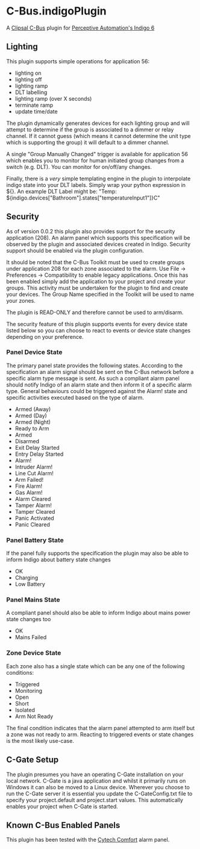 C-Bus.indigoPlugin
==================

A [Clipsal C-Bus](http://www.clipsal.com/consumer/products/smart_home_technology/c-bus_home_control) plugin for [Perceptive Automation's Indigo 6](http://www.perceptiveautomation.com/indigo/index.html)

Lighting
--------

This plugin supports simple operations for application 56:

* lighting on
* lighting off
* lighting ramp
* DLT labelling
* lighting ramp (over X seconds)
* terminate ramp
* update time/date

The plugin dynamically generates devices for each lighting group and will attempt to determine if the group is associated to a dimmer or relay channel.  If it cannot guess (which means it cannot determine the unit type which is supporting the group) it will default to a dimmer channel.  

A single "Group Manually Changed" trigger is available for application 56 which enables you to monitor for human initiated group changes from a switch (e.g. DLT).  You can monitor for on/off/any changes.

Finally, there is a *very* simple templating engine in the plugin to interpolate indigo state into your DLT labels.  Simply wrap your python expression in ${}.  An example DLT Label might be: "Temp: ${indigo.devices["Bathroom"].states["temperatureInput1"]}C"

Security
--------

As of version 0.0.2 this plugin also provides support for the security application (208).  An alarm panel which supports this specification will be observed by the plugin and associated devices created in Indigo.  Security support should be enabled via the plugin configuration.

It should be noted that the C-Bus Toolkit must be used to create groups under application 208 for each zone associated to the alarm.  Use File -> Preferences -> Compatibility to enable legacy applications.  Once this has been enabled simply add the application to your project and create your groups.  This activity must be undertaken for the plugin to find and create your devices.  The Group Name specified in the Toolkit will be used to name your zones.

The plugin is READ-ONLY and therefore cannot be used to arm/disarm.

The security feature of this plugin supports events for every device state listed below so you can choose to react to events or device state changes depending on your preference.

### Panel Device State

The primary panel state provides the following states.  According to the specification an alarm signal should be sent on the C-Bus network before a specific alarm type message is sent.  As such a compliant alarm panel should notify Indigo of an alarm state and then inform it of a specific alarm type.  General behaviours could be triggered against the Alarm! state and specific activities executed based on the type of alarm.

* Armed (Away)
* Armed (Day)
* Armed (Night)					
* Ready to Arm
* Armed
* Disarmed
* Exit Delay Started
* Entry Delay Started
* Alarm!
* Intruder Alarm!
* Line Cut Alarm!
* Arm Failed!
* Fire Alarm!
* Gas Alarm!
* Alarm Cleared
* Tamper Alarm!
* Tamper Cleared
* Panic Activated
* Panic Cleared

### Panel Battery State

If the panel fully supports the specification the plugin may also be able to inform Indigo about battery state changes

* OK
* Charging
* Low Battery

### Panel Mains State

A compliant panel should also be able to inform Indigo about mains power state changes too

* OK
* Mains Failed

### Zone Device State

Each zone also has a single state which can be any one of the following conditions:

* Triggered
* Monitoring
* Open
* Short
* Isolated
* Arm Not Ready

The final condition indicates that the alarm panel attempted to arm itself but a zone was not ready to arm.  Reacting to triggered events or state changes is the most likely use-case.

C-Gate Setup
------------

The plugin presumes you have an operating C-Gate installation on your local network.  C-Gate is a java application and whilst it primarily runs on Windows it can also be moved to a Linux device.  Wherever you choose to run the C-Gate server it is essential you update the C-GateConfig.txt file to specify your project.default and project.start values.  This automatically enables your project when C-Gate is started.

Known C-Bus Enabled Panels
--------------------------

This plugin has been tested with the [Cytech Comfort](http://www.cytech.biz) alarm panel.

